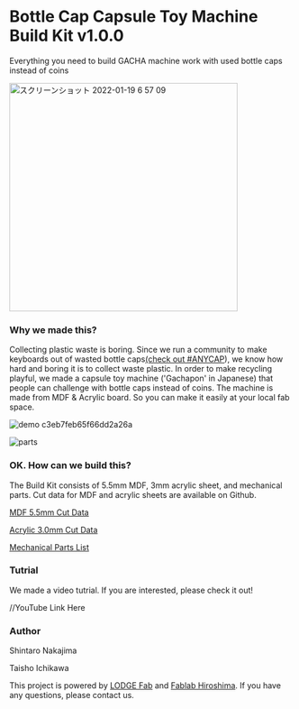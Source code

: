 # Bottle Cap Capsule Toy Machine Build Kit v1.0.0
Everything you need to build GACHA machine work with used bottle caps instead of coins

<img width="405" alt="スクリーンショット 2022-01-19 6 57 09" src="https://user-images.githubusercontent.com/63788611/150025202-786923c6-4fa7-4164-86d8-1e7949584483.png">

### Why we made this?
Collecting plastic waste is boring. Since we run a community to make keyboards out of wasted bottle caps[(check out #ANYCAP](https://anycap.xyz/)), we know how hard and boring it is to collect waste plastic. In order to make recycling playful, we made a capsule toy machine ('Gachapon' in Japanese) that people can challenge with bottle caps instead of coins. The machine is made from MDF & Acrylic board. So you can make it easily at your local fab space.

![demo c3eb7feb65f66dd2a26a](https://user-images.githubusercontent.com/63788611/150025523-eafdf967-787a-4bf1-9df6-a1d305360005.gif)

![parts](https://user-images.githubusercontent.com/63788611/150218749-03ed2ae6-004a-479d-aa21-2423bb9ea273.png)



### OK. How can we build this?
The Build Kit consists of 5.5mm MDF, 3mm acrylic sheet, and mechanical parts. Cut data for MDF and acrylic sheets are available on Github.

[MDF 5.5mm Cut Data](https://github.com/lodgefab/bottle-cap-gacha/blob/main/GACHA_MDF5.5mm.ai)

[Acrylic 3.0mm Cut Data](https://github.com/lodgefab/bottle-cap-gacha/blob/main/GACHA_Acrylic3mm.ai)

[Mechanical Parts List](https://docs.google.com/spreadsheets/d/1cDXzpXNec14m1KFo_bHg3_JA13f9ayJmwX-NvcRkl2E/edit?usp=sharing)



### Tutrial
We made a video tutrial. If you are interested, please check it out!

//YouTube Link Here

### Author

Shintaro Nakajima

Taisho Ichikawa

This project is powered by [LODGE Fab](https://lodge.yahoo.co.jp/) and [Fablab Hiroshima](http://www.fablabhiroshima.com/).
If you have any questions, please contact us.
